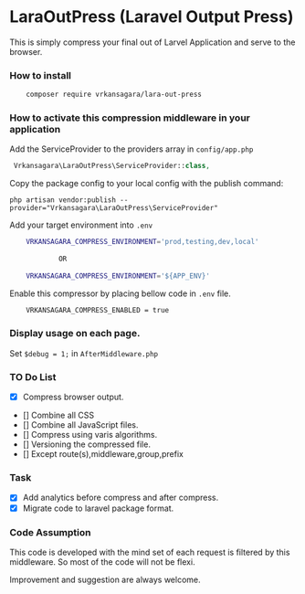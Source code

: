 # LaraOutPress (Laravel Output Press)
This is simply compress your final out of Larvel Application and serve to the browser.

### How to install

~~~bash
	composer require vrkansagara/lara-out-press
~~~

### How to activate this compression middleware in your application

Add the ServiceProvider to the providers array in `config/app.php`

```php
 Vrkansagara\LaraOutPress\ServiceProvider::class,
```

Copy the package config to your local config with the publish command:

```shell
php artisan vendor:publish --provider="Vrkansagara\LaraOutPress\ServiceProvider"
```

Add your target environment into `.env`

~~~bash
    VRKANSAGARA_COMPRESS_ENVIRONMENT='prod,testing,dev,local'
    
            OR
            
    VRKANSAGARA_COMPRESS_ENVIRONMENT='${APP_ENV}'
~~~


Enable this compressor  by placing bellow code in `.env` file.

~~~bash
    VRKANSAGARA_COMPRESS_ENABLED = true
~~~


### Display usage on each page.

Set ` $debug = 1; ` in ` AfterMiddleware.php `

### TO Do List

- [x] Compress browser output.
- [] Combine all CSS
- [] Combine all JavaScript files.
- [] Compress using varis algorithms.
- [] Versioning the compressed file.
- [] Except route(s),middleware,group,prefix

### Task

- [x] Add analytics before compress and after compress.
- [x] Migrate code to laravel package format. 

### Code Assumption
This code is developed with the mind set of each request is filtered by this middleware. So most of the code will not be flexi.

Improvement and suggestion are always welcome.